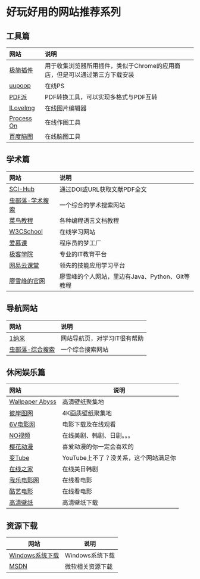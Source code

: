 # 好玩好用的网站推荐系列

## 工具篇

| 网站                                         | 说明                                       |
|:------------------------------------------ |:---------------------------------------- |
| [极简插件](https://chrome.zzzmh.cn/)           | 用于收集浏览器所用插件，类似于Chrome的应用商店，但是可以通过第三方下载安装 |
| [uupoop](https://www.uupoop.com/)          | 在线PS                                     |
| [PDF派](https://www.pdfpai.com)             | PDF转换工具，可以实现多格式与PDF互转                    |
| [ILoveImg](https://www.iloveimg.com/zh-cn) | 在线图片编辑器                                  |
| [Process On](https://v3.processon.com/)    | 在线作图工具                                   |
| [百度脑图](https://naotu.baidu.com)            | 在线脑图工具                                   |

## 学术篇

| 网站                                          | 说明                 |
|:------------------------------------------- |:------------------ |
| [SCI-Hub](http://sci-hub.tw/)               | 通过DOI或URL获取文献PDF全文 |
| [虫部落-学术搜索](https://scholar.chongbuluo.com/) | 一个综合的学术搜索网站        |
| [菜鸟教程](https://www.runoob.com/)             | 各种编程语言文档教程         |
| [W3CSchool](https://www.w3cschool.cn/)      | 在线学习网站             |
| [爱慕课](https://www.imooc.com/)               | 程序员的梦工厂            |
| [极客学院](https://www.jikexueyuan.com/)        | 专业的IT教育平台          |
| [网易云课堂](https://study.163.com/)             | 领先的技能应用学习平台        |
| [廖雪峰的官网](https://www.liaoxuefeng.com/)      | 廖雪峰的个人网站，里边有Java、Python、Git等教程 |

## 导航网站

| 网站                                        | 说明              |
|:----------------------------------------- |:--------------- |
| [1纳米](http://1nami.com/)                  | 网站导航页，对学习IT很有帮助 |
| [虫部落-综合搜索](https://search.chongbuluo.com) | 一个综合搜索网站        |

## 休闲娱乐篇

| 网站                                                         | 说明                                  |
| :----------------------------------------------------------- | ------------------------------------- |
| [Wallpaper Abyss](https://wall.alphacoders.com/?lang=Chinese) | 高清壁纸聚集地                        |
| [彼岸图网](http://pic.netbian.com/)                          | 4K画质壁纸聚集地                      |
| [6V电影网](https://www.66s.cc/?jevsfm=z8iuj3)                | 电影下载及在线观看                    |
| [NO视频](https://www.novipnoad.com/)                         | 在线美剧、韩剧、日剧。。。            |
| [樱花动漫](http://www.yhdm.tv/)                              | 喜爱动漫的你一定会喜欢的              |
| [变Tube](https://www.biantube.com/)                          | YouTube上不了？没关系，这个网站满足你 |
| [在线之家](https://www.zxzjs.com/)                           | 在线美日韩剧                          |
| [我乐电影网](http://56dy.com/)                               | 在线看电影                            |
| [酷艺电影](https://www.kuyitv.com/)                          | 在线看电影                            |
| [高清壁纸](https://hdqwalls.com/)                            | 高清壁纸下载                          |

## 资源下载

| 网站                                                    | 说明             |
| ------------------------------------------------------- | ---------------- |
| [Windows系统下载](https://tb.rg-adguard.net/public.php) | Windows系统下载  |
| [MSDN](https://msdn.itellyou.cn/)                       | 微软相关资源下载 |
